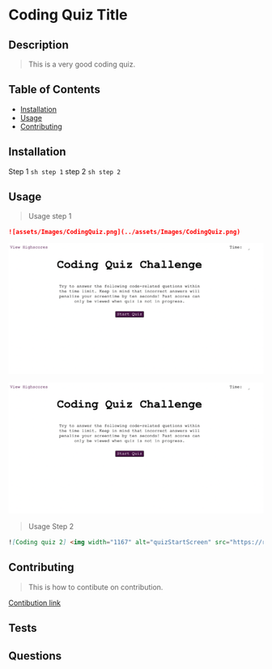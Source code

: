 # Coding Quiz Title

## Description

> This is a very good coding quiz. 

## Table of Contents

- [Installation](#Installation)
- [Usage](#Usage)
- [Contributing](#Contributing)

## Installation

Step 1
```sh step 1```
step 2
```sh step 2```

## Usage

> Usage step 1 
```md
![assets/Images/CodingQuiz.png](../assets/Images/CodingQuiz.png) 
``` 
![Coding quiz 1](https://raw.githubusercontent.com/SanjeevKumar-DEV/Readme-Generator/main/assets/Images/CodingQuiz.png)

![Coding quiz 1](../assets/Images/CodingQuiz.png)

> Usage Step 2 
```md
![Coding quiz 2] <img width="1167" alt="quizStartScreen" src="https://raw.githubusercontent.com/SanjeevKumar-DEV/Readme-Generator/main/assets/Images/CodingQuiz.png"> 
```

## Contributing

> This is how to contibute on contribution. 

[Contibution link](https://www.contributor-covenant.org/) 


## Tests

## Questions

